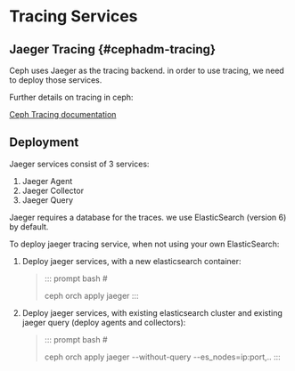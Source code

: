 # Tracing Services

## Jaeger Tracing {#cephadm-tracing}

Ceph uses Jaeger as the tracing backend. in order to use tracing, we
need to deploy those services.

Further details on tracing in ceph:

[Ceph Tracing
documentation](https://docs.ceph.com/en/latest/jaegertracing/#jaeger-distributed-tracing/)

## Deployment

Jaeger services consist of 3 services:

1.  Jaeger Agent
2.  Jaeger Collector
3.  Jaeger Query

Jaeger requires a database for the traces. we use ElasticSearch (version
6) by default.

To deploy jaeger tracing service, when not using your own ElasticSearch:

1.  Deploy jaeger services, with a new elasticsearch container:

    > ::: prompt
    > bash \#
    >
    > ceph orch apply jaeger
    > :::

2.  Deploy jaeger services, with existing elasticsearch cluster and
    existing jaeger query (deploy agents and collectors):

    > ::: prompt
    > bash \#
    >
    > ceph orch apply jaeger \--without-query \--es_nodes=ip:port,..
    > :::
